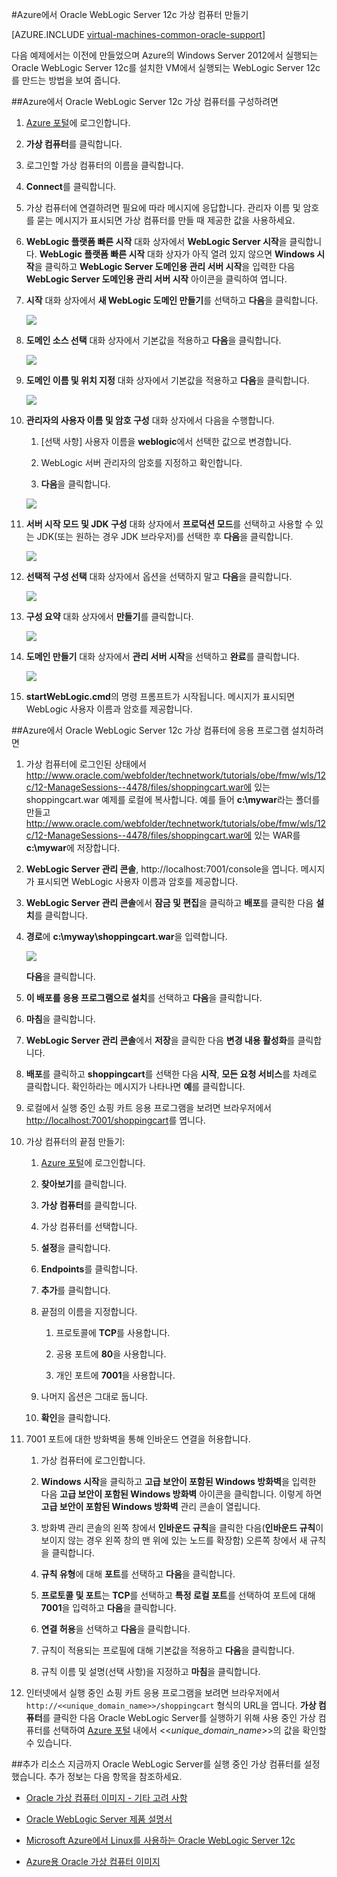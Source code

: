 <properties
	pageTitle="Oracle WebLogic Server 12c VM 만들기 | Microsoft Azure"
	description="리소스 관리자 배포 모델을 사용하여 Microsoft Azure에서 Windows Server 2012를 실행하는 Oracle WebLogic Server 12c 가상 컴퓨터를 만듭니다."
	services="virtual-machines-windows"
	authors="rickstercdn"
	manager="timlt"
	documentationCenter=""
	tags="azure-resource-manager"/>

<tags
	ms.service="virtual-machines-windows"
	ms.devlang="na"
	ms.topic="article"
	ms.tgt_pltfrm="na"
	ms.workload="infrastructure-services"
	ms.date="05/17/2016"
	ms.author="rclaus" />

#Azure에서 Oracle WebLogic Server 12c 가상 컴퓨터 만들기

[AZURE.INCLUDE [virtual-machines-common-oracle-support](../../includes/virtual-machines-common-oracle-support.md)]

다음 예제에서는 이전에 만들었으며 Azure의 Windows Server 2012에서 실행되는 Oracle WebLogic Server 12c를 설치한 VM에서 실행되는 WebLogic Server 12c를 만드는 방법을 보여 줍니다.

##Azure에서 Oracle WebLogic Server 12c 가상 컴퓨터를 구성하려면

1. [Azure 포털](https://portal.azure.com/)에 로그인합니다.

2.	**가상 컴퓨터**를 클릭합니다.

3.	로그인할 가상 컴퓨터의 이름을 클릭합니다.

4.	**Connect**를 클릭합니다.

5.	가상 컴퓨터에 연결하려면 필요에 따라 메시지에 응답합니다. 관리자 이름 및 암호를 묻는 메시지가 표시되면 가상 컴퓨터를 만들 때 제공한 값을 사용하세요.

6.	**WebLogic 플랫폼 빠른 시작** 대화 상자에서 **WebLogic Server 시작**을 클릭합니다. **WebLogic 플랫폼 빠른 시작** 대화 상자가 아직 열려 있지 않으면 **Windows 시작**을 클릭하고 **WebLogic Server 도메인용 관리 서버 시작**을 입력한 다음 **WebLogic Server 도메인용 관리 서버 시작** 아이콘을 클릭하여 엽니다.

7.	**시작** 대화 상자에서 **새 WebLogic 도메인 만들기**를 선택하고 **다음**을 클릭합니다.

	![](media/virtual-machines-windows-create-oracle-weblogic-server-12c/image10.png)

8.	**도메인 소스 선택** 대화 상자에서 기본값을 적용하고 **다음**을 클릭합니다.

	![](media/virtual-machines-windows-create-oracle-weblogic-server-12c/image11.png)

9.	**도메인 이름 및 위치 지정** 대화 상자에서 기본값을 적용하고 **다음**을 클릭합니다.

	![](media/virtual-machines-windows-create-oracle-weblogic-server-12c/image12.png)

10.	**관리자의 사용자 이름 및 암호 구성** 대화 상자에서 다음을 수행합니다.

	1.	[선택 사항] 사용자 이름을 **weblogic**에서 선택한 값으로 변경합니다.

	2.	WebLogic 서버 관리자의 암호를 지정하고 확인합니다.

	3.	**다음**을 클릭합니다.

	![](media/virtual-machines-windows-create-oracle-weblogic-server-12c/image13.png)

11.	**서버 시작 모드 및 JDK 구성** 대화 상자에서 **프로덕션 모드**를 선택하고 사용할 수 있는 JDK(또는 원하는 경우 JDK 브라우저)를 선택한 후 **다음**을 클릭합니다.

	![](media/virtual-machines-windows-create-oracle-weblogic-server-12c/image14.png)

12.	**선택적 구성 선택** 대화 상자에서 옵션을 선택하지 말고 **다음**을 클릭합니다.

	![](media/virtual-machines-windows-create-oracle-weblogic-server-12c/image15.png)

13.	**구성 요약** 대화 상자에서 **만들기**를 클릭합니다.

	![](media/virtual-machines-windows-create-oracle-weblogic-server-12c/image16.png)

14.	**도메인 만들기** 대화 상자에서 **관리 서버 시작**을 선택하고 **완료**를 클릭합니다.

	![](media/virtual-machines-windows-create-oracle-weblogic-server-12c/image17.png)

15.	**startWebLogic.cmd**의 명령 프롬프트가 시작됩니다. 메시지가 표시되면 WebLogic 사용자 이름과 암호를 제공합니다.

##Azure에서 Oracle WebLogic Server 12c 가상 컴퓨터에 응용 프로그램 설치하려면
1.	가상 컴퓨터에 로그인된 상태에서 http://www.oracle.com/webfolder/technetwork/tutorials/obe/fmw/wls/12c/12-ManageSessions--4478/files/shoppingcart.war에 있는 shoppingcart.war 예제를 로컬에 복사합니다. 예를 들어 **c:\\mywar**라는 폴더를 만들고 http://www.oracle.com/webfolder/technetwork/tutorials/obe/fmw/wls/12c/12-ManageSessions--4478/files/shoppingcart.war에 있는 WAR를 **c:\\mywar**에 저장합니다.

2.	**WebLogic Server 관리 콘솔**, http://localhost:7001/console을 엽니다. 메시지가 표시되면 WebLogic 사용자 이름과 암호를 제공합니다.

3.	**WebLogic Server 관리 콘솔**에서 **잠금 및 편집**을 클릭하고 **배포**를 클릭한 다음 **설치**를 클릭합니다.

4.	**경로**에 **c:\\myway\\shoppingcart.war**을 입력합니다.

	![](media/virtual-machines-windows-create-oracle-weblogic-server-12c/image18.png)

	**다음**을 클릭합니다.

5.	**이 배포를 응용 프로그램으로 설치**를 선택하고 **다음**을 클릭합니다.

6.	**마침**을 클릭합니다.

7.	**WebLogic Server 관리 콘솔**에서 **저장**을 클릭한 다음 **변경 내용 활성화**를 클릭합니다.

8.	**배포**를 클릭하고 **shoppingcart**를 선택한 다음 **시작**, **모든 요청 서비스**를 차례로 클릭합니다. 확인하라는 메시지가 나타나면 **예**를 클릭합니다.

9.	로컬에서 실행 중인 쇼핑 카트 응용 프로그램을 보려면 브라우저에서 <http://localhost:7001/shoppingcart>를 엽니다.

10.	가상 컴퓨터의 끝점 만들기:

	1. [Azure 포털](https://portal.azure.com/)에 로그인합니다.

	2.	**찾아보기**를 클릭합니다.

	3.	**가상 컴퓨터**를 클릭합니다.

	4.	가상 컴퓨터를 선택합니다.

	5.	**설정**을 클릭합니다.

	6.	**Endpoints**를 클릭합니다.

	7.	**추가**를 클릭합니다.

	8.	끝점의 이름을 지정합니다.

		1. 프로토콜에 **TCP**를 사용합니다.

		2. 공용 포트에 **80**을 사용합니다.

		3. 개인 포트에 **7001**을 사용합니다.

	9.	나머지 옵션은 그대로 둡니다.

	10. **확인**을 클릭합니다.

11.	7001 포트에 대한 방화벽을 통해 인바운드 연결을 허용합니다.

	1.	가상 컴퓨터에 로그인합니다.

	2.	**Windows 시작**을 클릭하고 **고급 보안이 포함된 Windows 방화벽**을 입력한 다음 **고급 보안이 포함된 Windows 방화벽** 아이콘을 클릭합니다. 이렇게 하면 **고급 보안이 포함된 Windows 방화벽** 관리 콘솔이 열립니다.

	3.	방화벽 관리 콘솔의 왼쪽 창에서 **인바운드 규칙**을 클릭한 다음(**인바운드 규칙**이 보이지 않는 경우 왼쪽 창의 맨 위에 있는 노드를 확장함) 오른쪽 창에서 새 규칙을 클릭합니다.

	4.	**규칙 유형**에 대해 **포트**를 선택하고 **다음**을 클릭합니다.

	5.	**프로토콜 및 포트**는 **TCP**를 선택하고 **특정 로컬 포트**를 선택하여 포트에 대해 **7001**을 입력하고 **다음**을 클릭합니다.

	6.	**연결 허용**을 선택하고 **다음**을 클릭합니다.

	7.	규칙이 적용되는 프로필에 대해 기본값을 적용하고 **다음**을 클릭합니다.

	8.	규칙 이름 및 설명(선택 사항)을 지정하고 **마침**을 클릭합니다.

12.	인터넷에서 실행 중인 쇼핑 카트 응용 프로그램을 보려면 브라우저에서 `http://<<unique_domain_name>>/shoppingcart` 형식의 URL을 엽니다. **가상 컴퓨터**를 클릭한 다음 Oracle WebLogic Server를 실행하기 위해 사용 중인 가상 컴퓨터를 선택하여 [Azure 포털](https://portal.azure.com/) 내에서 <<*unique\_domain\_name*>>의 값을 확인할 수 있습니다.


##추가 리소스
지금까지 Oracle WebLogic Server를 실행 중인 가상 컴퓨터를 설정했습니다. 추가 정보는 다음 항목을 참조하세요.

-	[Oracle 가상 컴퓨터 이미지 - 기타 고려 사항](virtual-machines-windows-classic-oracle-considerations.md)

-	[Oracle WebLogic Server 제품 설명서](http://www.oracle.com/technetwork/middleware/weblogic/documentation/index.html)

-	[Microsoft Azure에서 Linux를 사용하는 Oracle WebLogic Server 12c](http://www.oracle.com/technetwork/middleware/weblogic/learnmore/oracle-weblogic-on-azure-wp-2020930.pdf)

-	[Azure용 Oracle 가상 컴퓨터 이미지](virtual-machines-linux-classic-oracle-images.md)

<!---HONumber=AcomDC_0615_2016-->